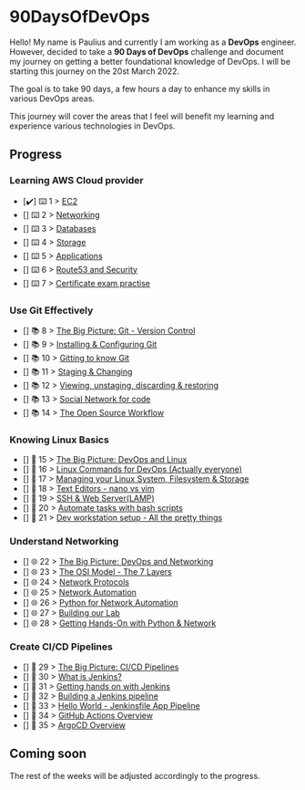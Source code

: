 # 90DaysOfDevOps

Hello! My name is Paulius and currently I am working as a **DevOps** engineer. However, decided to take a **90 Days of DevOps** challenge and document my journey on getting a better foundational knowledge of DevOps. I will be starting this journey on the 20st March 2022.

The goal is to take 90 days, a few hours a day to enhance my skills in various DevOps areas.

This journey will cover the areas that I feel will benefit my learning and experience various technologies in DevOps. 

## Progress 

### Learning AWS Cloud provider

- [✔️] ⌨️ 1 > [EC2](Days/day01.md)
- [] ⌨️ 2 > [Networking](Days/day02.md)
- [] ⌨️ 3 > [Databases](Days/day03.md)
- [] ⌨️ 4 > [Storage](Days/day4.md)
- [] ⌨️ 5 > [Applications](Days/day5.md)
- [] ⌨️ 6 > [Route53 and Security](Days/day6.md)
- [] ⌨️ 7 > [Certificate exam practise](Days/day7.md)

### Use Git Effectively

- [] 📚 8 > [The Big Picture: Git - Version Control](Days/day8.md)
- [] 📚 9 > [Installing & Configuring Git](Days/day9.md)
- [] 📚 10 > [Gitting to know Git](Days/day10.md)
- [] 📚 11 > [Staging & Changing](Days/day11.md)
- [] 📚 12 > [Viewing, unstaging, discarding & restoring](Days/day12.md)
- [] 📚 13 > [Social Network for code](Days/day13.md)
- [] 📚 14 > [The Open Source Workflow](Days/day14.md)


### Knowing Linux Basics

- [] 🐧 15 > [The Big Picture: DevOps and Linux](Days/day15.md)
- [] 🐧 16 > [Linux Commands for DevOps (Actually everyone)](Days/day16.md)
- [] 🐧 17 > [Managing your Linux System, Filesystem & Storage](Days/day17.md)
- [] 🐧 18 > [Text Editors - nano vs vim](Days/day18.md)
- [] 🐧 19 > [SSH & Web Server(LAMP)](Days/day19.md)
- [] 🐧 20 > [Automate tasks with bash scripts](Days/day20.md)
- [] 🐧 21 > [Dev workstation setup - All the pretty things](Days/day21.md)

### Understand Networking

- [] 🌐 22 > [The Big Picture: DevOps and Networking](Days/day22.md)
- [] 🌐 23 > [The OSI Model - The 7 Layers](Days/day23.md)
- [] 🌐 24 > [Network Protocols](Days/day24.md)
- [] 🌐 25 > [Network Automation](Days/day25.md)
- [] 🌐 26 > [Python for Network Automation](Days/day26.md)
- [] 🌐 27 > [Building our Lab](Days/day27.md)
- [] 🌐 28 > [Getting Hands-On with Python & Network](Days/day28.md)


### Create CI/CD Pipelines 

- [] 🔄 29 > [The Big Picture: CI/CD Pipelines](Days/day29.md)
- [] 🔄 30 > [What is Jenkins?](Days/day30.md)
- [] 🔄 31 > [Getting hands on with Jenkins](Days/day31.md)
- [] 🔄 32 > [Building a Jenkins pipeline](Days/day32.md)
- [] 🔄 33 > [Hello World - Jenkinsfile App Pipeline](Days/day33.md)
- [] 🔄 34 > [GitHub Actions Overview](Days/day34.md)
- [] 🔄 35 > [ArgoCD Overview](Days/day35.md)


## Coming soon

The rest of the weeks will be adjusted accordingly to the progress.
